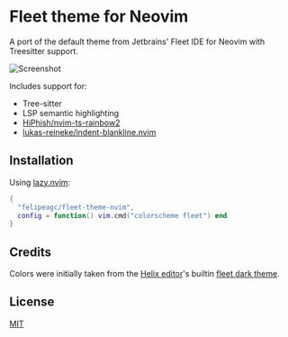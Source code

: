 # Fleet theme for Neovim

A port of the default theme from Jetbrains' Fleet IDE for Neovim with Treesitter support.

![Screenshot](https://user-images.githubusercontent.com/17355488/235284483-77920361-b1b7-4c12-8b1a-d81952aeb947.png)

Includes support for:
- Tree-sitter
- LSP semantic highlighting
- [HiPhish/nvim-ts-rainbow2](https://github.com/HiPhish/nvim-ts-rainbow2)
- [lukas-reineke/indent-blankline.nvim](https://github.com/lukas-reineke/indent-blankline.nvim)

## Installation

Using [lazy.nvim](https://github.com/folke/lazy.nvim):

```lua
{
  "felipeagc/fleet-theme-nvim",
  config = function() vim.cmd("colorscheme fleet") end
}
```

## Credits

Colors were initially taken from the [Helix editor](https://github.com/helix-editor/helix)'s builtin [fleet dark theme](https://github.com/helix-editor/helix/blob/b0ceac608ebc117399af89b81fbd0837d370161d/runtime/themes/fleet_dark.toml).

## License
[MIT](./LICENSE)
